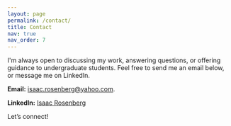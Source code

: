 ```yaml
---
layout: page
permalink: /contact/
title: Contact
nav: true
nav_order: 7
---
```

I'm always open to discussing my work, answering questions, or offering guidance to undergraduate students. Feel free to send me an email below, or message me on LinkedIn.

**Email:** [isaac.rosenberg@yahoo.com](mailto:isaac.rosenberg@yahoo.com).

**LinkedIn:** [Isaac Rosenberg](https://www.linkedin.com/in/isaac-rosenberg-baa232202/)

Let’s connect!

